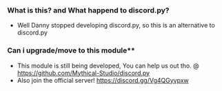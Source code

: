 ### What is this? and What happend to discord.py?
- Well Danny stopped developing discord.py, so this is an alternative to discord.py 

### Can i upgrade/move to this module**
- This module is still being developed, You can help us out tho. @ <https://github.com/Mythical-Studio/discord.py>
- Also join the official server! https://discord.gg/Vg4QGyvpxw

